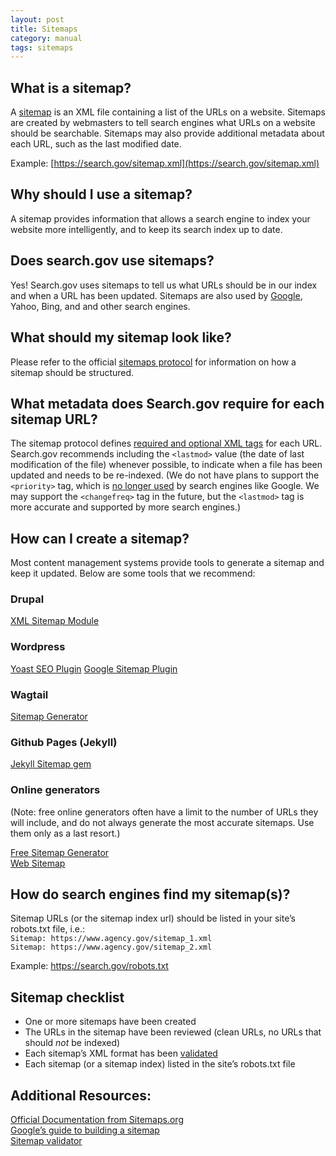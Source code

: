 ```yaml
---
layout: post
title: Sitemaps
category: manual
tags: sitemaps
---
```

## What is a sitemap?
A [sitemap](https://en.wikipedia.org/wiki/Sitemaps) is an XML file containing a list of the URLs on a website. Sitemaps are created by webmasters to tell search engines what URLs on a website should be searchable. Sitemaps may also provide additional metadata about each URL, such as the last modified date.

Example: [https://search.gov/sitemap.xml](https://search.gov/sitemap.xml)  

## Why should I use a sitemap?
A sitemap provides information that allows a search engine to index your website more intelligently, and to keep its search index up to date.

## Does search.gov use sitemaps?
Yes! Search.gov uses sitemaps to tell us what URLs should be in our index and when a URL has been updated. Sitemaps are also used by [Google](https://support.google.com/webmasters/answer/156184), Yahoo, Bing, and and other search engines.

## What should my sitemap look like?
Please refer to the official [sitemaps protocol](https://www.sitemaps.org/protocol.html) for information on how a sitemap should be structured.

## What metadata does Search.gov require for each sitemap URL?
The sitemap protocol defines [required and optional XML tags](https://www.sitemaps.org/protocol.html#xmlTagDefinitions) for each URL. Search.gov recommends including the `<lastmod>` value (the date of last modification of the file) whenever possible, to indicate when a file has been updated and needs to be re-indexed. (We do not have plans to support the `<priority>` tag, which is [no longer used](https://www.seroundtable.com/google-priority-change-frequency-xml-sitemap-20273.html) by search engines like Google. We may support the `<changefreq>` tag in the future, but the `<lastmod>` tag is more accurate and supported by more search engines.)

## How can I create a sitemap?
Most content management systems provide tools to generate a sitemap and keep it updated. Below are some tools that we recommend:

### Drupal
[XML Sitemap Module](https://www.drupal.org/project/xmlsitemap)

### Wordpress
[Yoast SEO Plugin](https://wordpress.org/plugins/wordpress-seo/)
[Google Sitemap Plugin](https://wordpress.org/plugins/google-sitemap-generator/)

### Wagtail
[Sitemap Generator](http://docs.wagtail.io/en/latest/reference/contrib/sitemaps.html)

### Github Pages (Jekyll)
[Jekyll Sitemap gem](https://help.github.com/articles/sitemaps-for-github-pages/)

### Online generators
(Note: free online generators often have a limit to the number of URLs they will include, and do not always generate the most accurate sitemaps. Use them only as a last resort.)

[Free Sitemap Generator](https://freesitemapgenerator.com)    
[Web Sitemap](http://www.web-site-map.com/)    

## How do search engines find my sitemap(s)?
Sitemap URLs (or the sitemap index url) should be listed in your site’s robots.txt file, i.e.:  
`Sitemap: https://www.agency.gov/sitemap_1.xml`  
`Sitemap: https://www.agency.gov/sitemap_2.xml`  

Example: https://search.gov/robots.txt

## Sitemap checklist
* One or more sitemaps have been created
* The URLs in the sitemap have been reviewed (clean URLs, no URLs that should _not_ be indexed)
* Each sitemap’s XML format has been [validated](http://tools.seochat.com/tools/site-validator/)
* Each sitemap (or a sitemap index) listed in the site’s robots.txt file

## Additional Resources:
[Official Documentation from Sitemaps.org](https://www.sitemaps.org/)  
[Google’s guide to building a sitemap](https://support.google.com/webmasters/answer/183668?hl=en&ref_topic=4581190)  
[Sitemap validator](http://tools.seochat.com/tools/site-validator/)  

